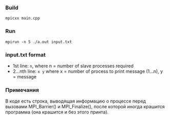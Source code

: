 ### Build
`mpicxx main.cpp`

### Run
`mpirun -n 5 ./a.out input.txt`

### input.txt format
* 1st line: `n`, where n = number of slave processes required
* 2...nth line: `x y` where x = number of process to print message (1...n), y = message

### Примечания
В коде есть строка, выводящая информацию о процессе перед вызовами MPI_Barrier() и MPI_Finalize(), после которой иногда крашится программа (она крашится и без этого принта).
